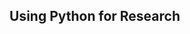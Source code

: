 <h2 align="center><a href="https://learning.edx.org/course/course-v1:HarvardX+PH526x+2T2020/home">Using Python for Research</a></h2>
